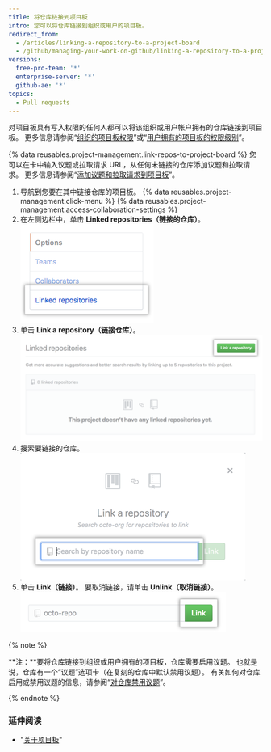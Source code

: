 ```yaml
---
title: 将仓库链接到项目板
intro: 您可以将仓库链接到组织或用户的项目板。
redirect_from:
  - /articles/linking-a-repository-to-a-project-board
  - /github/managing-your-work-on-github/linking-a-repository-to-a-project-board
versions:
  free-pro-team: '*'
  enterprise-server: '*'
  github-ae: '*'
topics:
  - Pull requests
---
```

对项目板具有写入权限的任何人都可以将该组织或用户帐户拥有的仓库链接到项目板。 更多信息请参阅“[组织的项目板权限](/articles/project-board-permissions-for-an-organization/)”或“[用户拥有的项目板的权限级别](/articles/permission-levels-for-user-owned-project-boards/)”。

{% data reusables.project-management.link-repos-to-project-board %} 您可以在卡中输入议题或拉取请求 URL，从任何未链接的仓库添加议题和拉取请求。 更多信息请参阅“[添加议题和拉取请求到项目板](/articles/adding-issues-and-pull-requests-to-a-project-board)”。

1. 导航到您要在其中链接仓库的项目板。
{% data reusables.project-management.click-menu %}
{% data reusables.project-management.access-collaboration-settings %}
4. 在左侧边栏中，单击 **Linked repositories（链接的仓库）**。 ![左侧边栏中链接的仓库菜单选项](/assets/images/help/projects/project-board-linked-repositories-setting.png)
5. 单击 **Link a repository（链接仓库）**。 ![链接的仓库选项卡中的链接仓库按钮](/assets/images/help/projects/link-repository-button.png)
6. 搜索要链接的仓库。 ![链接仓库窗口中的搜索字段](/assets/images/help/projects/search-to-link-repository.png)
7. 单击 **Link（链接）**。 要取消链接，请单击 **Unlink（取消链接）**。 ![链接按钮](/assets/images/help/projects/link-button.png)

{% note %}

**注：**要将仓库链接到组织或用户拥有的项目板，仓库需要启用议题。 也就是说，仓库有一个“议题”选项卡（在复刻的仓库中默认禁用议题）。  有关如何对仓库启用或禁用议题的信息，请参阅“[对仓库禁用议题](/github/managing-your-work-on-github/disabling-issues)”。

{% endnote %}

### 延伸阅读

- "[关于项目板](/articles/about-project-boards)"
